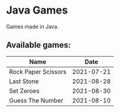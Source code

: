 # Java Games

Games made in Java.

## Available games:

| Name                | Date       |
| ------------------- | ---------- |
| Rock Paper Scissors | 2021-07-21 |
| Last Stone          | 2021-08-28 |
| Set Zeroes          | 2021-08-30 |
| Guess The Number    | 2021-08-10 |
